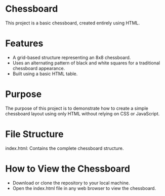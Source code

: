 # Chessboard
This project is a basic chessboard, created entirely using HTML.

# Features
- A grid-based structure representing an 8x8 chessboard.
- Uses an alternating pattern of black and white squares for a traditional chessboard appearance.
- Built using a basic HTML table.

# Purpose
The purpose of this project is to demonstrate how to create a simple chessboard layout using only HTML without relying on CSS or JavaScript.

# File Structure
index.html: Contains the complete chessboard structure.

# How to View the Chessboard
- Download or clone the repository to your local machine.
- Open the index.html file in any web browser to view the chessboard.
